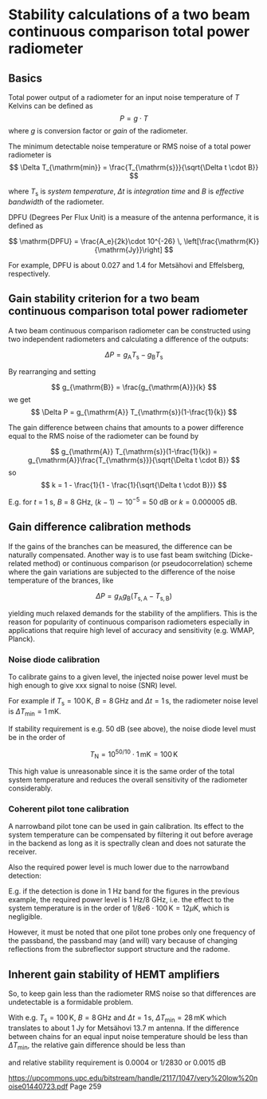# Stability calculations of a two beam continuous comparison total power radiometer

## Basics 

Total power output of a radiometer for an input noise temperature of $T$ Kelvins can be defined as 
$$
P = g \cdot T
$$
where $g$ is conversion factor or _gain_ of the radiometer.

The minimum detectable noise temperature or RMS noise of a total power radiometer is
$$
\Delta T_{\mathrm{min}} = \frac{T_{\mathrm{s}}}{\sqrt{\Delta t \cdot B}}
$$

where $T_{\mathrm{s}}$ is *system temperature*,
$\Delta t$ is *integration time* and $B$ is *effective bandwidth* of
the radiometer.

DPFU (Degrees Per Flux Unit) is a measure of the antenna performance, it is defined as

$$ \mathrm{DPFU} = \frac{A_e}{2k}\cdot 10^{-26} \, \left[\frac{\mathrm{K}}{\mathrm{Jy}}\right]
$$

For example, DPFU is about 0.027 and 1.4 for Metsähovi and Effelsberg, respectively.



## Gain stability criterion for a two beam continuous comparison total power radiometer

A two beam continuous comparison radiometer can be constructed using
two independent radiometers and calculating a difference of the
outputs:

$$ 
\Delta P = g_{\mathrm{A}} T_{\mathrm{s}} - g_{\mathrm{B}} T_{\mathrm{s}}
$$

By rearranging and setting

$$
 g_{\mathrm{B}} = \frac{g_{\mathrm{A}}}{k}
$$
we get
$$
\Delta P = g_{\mathrm{A}} T_{\mathrm{s}}(1-\frac{1}{k})
$$

The gain difference between chains that amounts to a power difference
equal to the RMS noise of the radiometer can be found by

$$
 g_{\mathrm{A}} T_{\mathrm{s}}(1-\frac{1}{k}) = g_{\mathrm{A}}\frac{T_{\mathrm{s}}}{\sqrt{\Delta t \cdot B}}
$$
so
$$
k = 1 - \frac{1}{1 - \frac{1}{\sqrt{\Delta t \cdot B}}}
$$

E.g. for $t$ = 1 s, $B$ = 8 GHz, $(k - 1) \sim 10^{-5} = 50$ dB or $k = 
0.000005$ dB.


## Gain difference calibration methods

If the gains of the branches can be measured, the difference can be naturally
compensated. Another way is to use fast beam switching (Dicke-related
method) or continuous comparison (or pseudocorrelation) scheme where
the gain variations are subjected to the difference of
the noise temperature of the brances, like

$$
\Delta P = g_{\mathrm{A}} g_{\mathrm{B}} (T_{\mathrm{s,A}} - T_{\mathrm{s,B}})
$$

yielding much relaxed demands for the stability of the
amplifiers. This is the reason for popularity of continuous comparison
radiometers especially in applications that require high level of
accuracy and sensitivity (e.g. WMAP, Planck).



### Noise diode calibration

To calibrate gains to a given level, the injected noise power level
must be high enough to give xxx signal to noise (SNR) level.

For example if $T_{\mathrm{s}} = 100 \, \mathrm{K}$, $B = 8 \,
\mathrm{GHz}$ and $\Delta t = 1 \, \mathrm{s}$, the radiometer noise
level is $\Delta T_{\mathrm{min}} = 1 \, \mathrm{mK}$.  

If stability requirement is e.g. 50 dB (see above), the noise diode
level must be in the order of

$$
T_{\mathrm{N}} = 10^{50/10} \cdot 1 \, \mathrm{mK} = 100 \, \mathrm{K}
$$

This high value is unreasonable since it is the same order of the
total system temperature and reduces the overall sensitivity of the
radiometer considerably.


### Coherent pilot tone calibration

A narrowband pilot tone can be used in gain calibration. Its effect to
the system temperature can be compensated by filtering it out before
average in the backend as long as it is spectrally clean and does not
saturate the receiver.

Also the required power level is much lower due to the narrowband
detection:

E.g. if the detection is done in 1 Hz band for the figures in the previous
example, the required power level is 1 Hz/8 GHz, i.e. the effect to the
system temperature is in the order of $1/8e6 \cdot 100  \, \mathrm{K}
= 12 \mu \mathrm{K}$, which is negligible.

However, it must be noted that one pilot tone probes only one
frequency of the passband, the passband may (and will) vary because of
changing reflections from the subreflector support structure and the
radome.

## Inherent gain stability of HEMT amplifiers



So, to keep gain less than the radiometer RMS noise so that differences are undetectable is a formidable problem.

With e.g. $T_{\mathrm{s}} = 100 \, \mathrm{K}$, $B = 8 \, \mathrm{GHz}$ and $\Delta t = 1 \, \mathrm{s}$, $\Delta T_{\mathrm{min}} = 28 \, \mathrm{mK}$ which translates to about 1 Jy for Metsähovi 13.7 m antenna.
If the difference between chains for an equal input noise temperature should be less than $\Delta T_{\mathrm{min}}$, the relative gain difference should be less than


 and relative stability requirement is $0.0004$ or $1/2830$ or 0.0015 dB


https://upcommons.upc.edu/bitstream/handle/2117/1047/very%20low%20noise01440723.pdf Page 259
